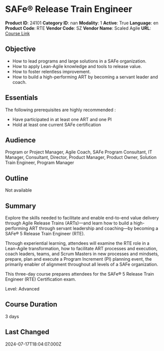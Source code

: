 # SAFe® Release Train Engineer

**Product ID**: 24101
**Category ID**: nan
**Modality**: 1
**Active**: True
**Language**: en
**Product Code**: RTE
**Vendor Code**: SZ
**Vendor Name**: Scaled Agile
**URL**: [Course Link](https://www.fastlaneus.com/course/scaledagile-rte)

## Objective
- How to lead programs and large solutions in a SAFe organization.
- How to apply Lean-Agile knowledge and tools to release value.
- How to foster relentless improvement.
- How to build a high-performing ART by becoming a servant leader and coach.

## Essentials
The following prerequisites are highly recommended :


- Have participated in at least one ART and one PI
- Hold at least one current SAFe certification

## Audience
Program or Project Manager, Agile Coach, SAFe Program Consultant, IT Manager, Consultant, Director, Product Manager, Product Owner, Solution Train Engineer, Program Manager

## Outline
Not available

## Summary
Explore the skills needed to facilitate and enable end-to-end value delivery through Agile Release Trains (ARTs)—and learn how to build a high-performing ART through servant leadership and coaching—by becoming a SAFe® 5 Release Train Engineer (RTE). 

Through experiential learning, attendees will examine the RTE role in a Lean-Agile transformation, how to facilitate ART processes and execution, coach leaders, teams, and Scrum Masters in new processes and mindsets, prepare, plan and execute a Program Increment (PI) planning event, the primarily enabler of alignment throughout all levels of a SAFe organization.

This three-day course prepares attendees for the SAFe® 5 Release Train Engineer (RTE) Certification exam.

Level: Advanced

## Course Duration
3 days

## Last Changed
2024-07-17T18:04:07.000Z
